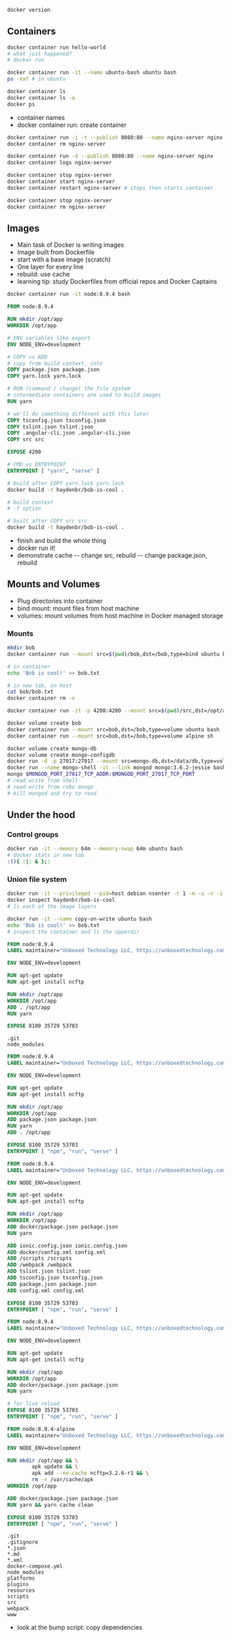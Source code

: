 ```bash
docker version
```

## Containers

```bash
docker container run hello-world
# what just happened?
# docker run

docker container run -it --name ubuntu-bash ubuntu bash
ps -eaf # in ubuntu

docker container ls
docker container ls -a
docker ps
```

- container names
- docker container run: create container 

```bash
docker container run -i -t --publish 8080:80 --name nginx-server nginx
docker container rm nginx-server

docker container run -d --publish 8080:80 --name nginx-server nginx
docker container logs nginx-server

docker container stop nginx-server
docker container start nginx-server
docker container restart nginx-server # stops then starts container

docker container stop nginx-server
docker container rm nginx-server
```

## Images

- Main task of Docker is writing images
- Image built from Dockerfile
- start with a base image (scratch)
- One layer for every line
- rebuild: use cache
- learning tip: study Dockerfiles from official repos and Docker Captains

```bash
docker container run -it node:8.9.4 bash
```

```Dockerfile
FROM node:8.9.4

RUN mkdir /opt/app
WORKDIR /opt/app

# ENV variables like export
ENV NODE_ENV=development

# COPY vs ADD
# copy from build context, into
COPY package.json package.json
COPY yarn.lock yarn.lock

# RUN (command / change) the file system
# intermediate containers are used to build images
RUN yarn

# we'll do something different with this later
COPY tsconfig.json tsconfig.json
COPY tslint.json tslint.json
COPY .angular-cli.json .angular-cli.json
COPY src src

EXPOSE 4200

# CMD vs ENTRYPOINT
ENTRYPOINT [ "yarn", "serve" ]
```

```bash
# build after COPY yarn.lock yarn.lock
docker build -t haydenbr/bob-is-cool .

# build context
# -f option

# built after COPY src src
docker build -t haydenbr/bob-is-cool .
```

- finish and build the whole thing
- docker run it!
- demonstrate cache
	-- change src, rebuild
	-- change package.json, rebuild

## Mounts and Volumes

- Plug directories into container
- bind mount: mount files from host machine
- volumes: mount volumes from host machine in Docker managed storage

### Mounts

```bash
mkdir bob
docker container run --mount src=$(pwd)/bob,dst=/bob,type=bind ubuntu bash

# in container
echo 'Bob is cool!' >> bob.txt

# in new tab, on host
cat bob/bob.txt
docker container rm -v
```

```bash
docker container run -it -p 4200:4200 --mount src=$(pwd)/src,dst=/opt/app/src,type=bind haydenbr/bob-is-cool
```

```bash
docker volume create bob
docker container run --mount src=bob,dst=/bob,type=volume ubuntu bash
docker container run --mount src=bob,dst=/bob,type=volume alpine sh
```

```bash
docker volume create mongo-db
docker volume create mongo-configdb
docker run -d -p 27017:27017 --mount src=mongo-db,dst=/data/db,type=volume --mount src=mongo-configdb,dst=/data/configdb,type=volume --name mongod mongo:3.6.2-jessie mongod
docker run --name mongo-shell -it --link mongod mongo:3.6.2-jessie bash
mongo $MONGOD_PORT_27017_TCP_ADDR:$MONGOD_PORT_27017_TCP_PORT
# read write from shell
# read write from robo mongo
# kill mongod and try to read
```

## Under the hood

### Control groups

```bash
docker run -it --memory 64m --memory-swap 64m ubuntu bash
# docker stats in new tab
:(){ :|: & };:
```

### Union file system

```bash
docker run -it --privileged --pid=host debian nsenter -t 1 -m -u -n -i sh
docker inspect haydenbr/bob-is-cool
# ls each of the image layers

docker run -it --name copy-on-write ubuntu bash
echo 'Bob is cool!' >> bob.txt
# inspect the container and ls the upperdir
```

```Dockerfile
FROM node:8.9.4
LABEL maintainer="Unboxed Technology LLC, https://unboxedtechnology.com"

ENV NODE_ENV=development

RUN apt-get update
RUN apt-get install ncftp

RUN mkdir /opt/app
WORKDIR /opt/app
ADD . /opt/app
RUN yarn

EXPOSE 8100 35729 53703
```

```.dockerignore
.git
node_modules
```

```Dockerfile
FROM node:8.9.4
LABEL maintainer="Unboxed Technology LLC, https://unboxedtechnology.com"

ENV NODE_ENV=development

RUN apt-get update
RUN apt-get install ncftp

RUN mkdir /opt/app
WORKDIR /opt/app
ADD package.json package.json
RUN yarn
ADD . /opt/app

EXPOSE 8100 35729 53703
ENTRYPOINT [ "npm", "run", "serve" ]
```

```Dockerfile
FROM node:8.9.4
LABEL maintainer="Unboxed Technology LLC, https://unboxedtechnology.com"

ENV NODE_ENV=development

RUN apt-get update
RUN apt-get install ncftp

RUN mkdir /opt/app
WORKDIR /opt/app
ADD docker/package.json package.json
RUN yarn

ADD ionic.config.json ionic.config.json
ADD docker/config.xml config.xml
ADD /scripts /scripts
ADD /webpack /webpack
ADD tslint.json tslint.json
ADD tsconfig.json tsconfig.json
ADD package.json package.json
ADD config.xml config.xml

EXPOSE 8100 35729 53703
ENTRYPOINT [ "npm", "run", "serve" ]
```

```Dockerfile
FROM node:8.9.4
LABEL maintainer="Unboxed Technology LLC, https://unboxedtechnology.com"

ENV NODE_ENV=development

RUN apt-get update
RUN apt-get install ncftp

RUN mkdir /opt/app
WORKDIR /opt/app
ADD docker/package.json package.json
RUN yarn

# for live reload
EXPOSE 8100 35729 53703
ENTRYPOINT [ "npm", "run", "serve" ]
```

```Dockerfile
FROM node:8.9.4-alpine
LABEL maintainer="Unboxed Technology LLC, https://unboxedtechnology.com"

ENV NODE_ENV=development

RUN mkdir /opt/app && \
		apk update && \
		apk add --no-cache ncftp=3.2.6-r1 && \
		rm -r /var/cache/apk
WORKDIR /opt/app	

ADD docker/package.json package.json
RUN yarn && yarn cache clean

EXPOSE 8100 35729 53703
ENTRYPOINT [ "npm", "run", "serve" ]
```

```.dockerignore
.git
.gitignore
*.json
*.md
*.xml
docker-compose.yml
node_modules
platforms
plugins
resources
scripts
src
webpack
www
```

- look at the bump script: copy dependencies
